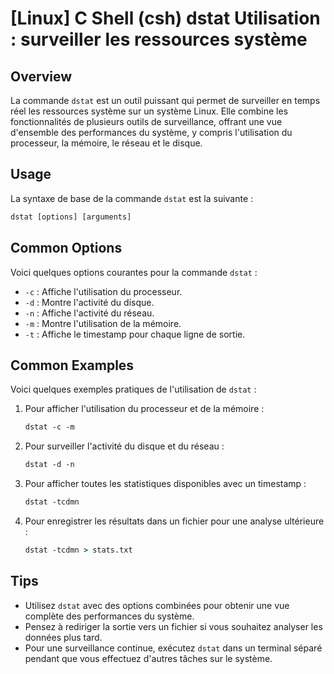 # [Linux] C Shell (csh) dstat Utilisation : surveiller les ressources système

## Overview
La commande `dstat` est un outil puissant qui permet de surveiller en temps réel les ressources système sur un système Linux. Elle combine les fonctionnalités de plusieurs outils de surveillance, offrant une vue d'ensemble des performances du système, y compris l'utilisation du processeur, la mémoire, le réseau et le disque.

## Usage
La syntaxe de base de la commande `dstat` est la suivante :

```csh
dstat [options] [arguments]
```

## Common Options
Voici quelques options courantes pour la commande `dstat` :

- `-c` : Affiche l'utilisation du processeur.
- `-d` : Montre l'activité du disque.
- `-n` : Affiche l'activité du réseau.
- `-m` : Montre l'utilisation de la mémoire.
- `-t` : Affiche le timestamp pour chaque ligne de sortie.

## Common Examples
Voici quelques exemples pratiques de l'utilisation de `dstat` :

1. Pour afficher l'utilisation du processeur et de la mémoire :

   ```csh
   dstat -c -m
   ```

2. Pour surveiller l'activité du disque et du réseau :

   ```csh
   dstat -d -n
   ```

3. Pour afficher toutes les statistiques disponibles avec un timestamp :

   ```csh
   dstat -tcdmn
   ```

4. Pour enregistrer les résultats dans un fichier pour une analyse ultérieure :

   ```csh
   dstat -tcdmn > stats.txt
   ```

## Tips
- Utilisez `dstat` avec des options combinées pour obtenir une vue complète des performances du système.
- Pensez à rediriger la sortie vers un fichier si vous souhaitez analyser les données plus tard.
- Pour une surveillance continue, exécutez `dstat` dans un terminal séparé pendant que vous effectuez d'autres tâches sur le système.